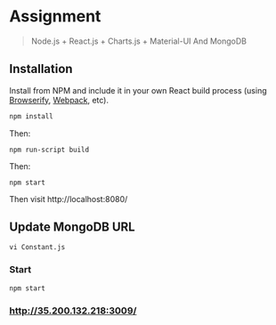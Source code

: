 Assignment
=======================

> Node.js + React.js + Charts.js + Material-UI And MongoDB

## Installation

Install from NPM and include it in your own React build process (using [Browserify](http://browserify.org), [Webpack](http://webpack.github.io/), etc).

```bash
npm install
```
Then:
```
npm run-script build
```
Then:
```
npm start
```

Then visit http://localhost:8080/

## Update MongoDB URL
```
vi Constant.js
```

### Start

```
npm start
```

### http://35.200.132.218:3009/
